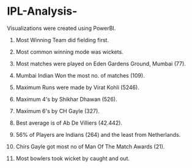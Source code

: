 # IPL-Analysis-
Visualizations were created using PowerBI.

1. Most Winning Team did fielding first.

2. Most common winning mode was wickets.

3. Most matches were played on Eden Gardens Ground, Mumbai (77).

4. Mumbai Indian Won the most no. of matches (109).

5. Maximum Runs were made by Virat Kohli (5246).

6. Maximum 4's by Shikhar Dhawan (526).

7. Maximum 6's by CH Gayle (327).

8. Best average is of Ab De Villiers (42.442).

9. 56% of Players are Indians (264) and the least from Netherlands.

10. Chirs Gayle got most no of Man Of The Match Awards (21).

11. Most bowlers took wicket by caught and out.
